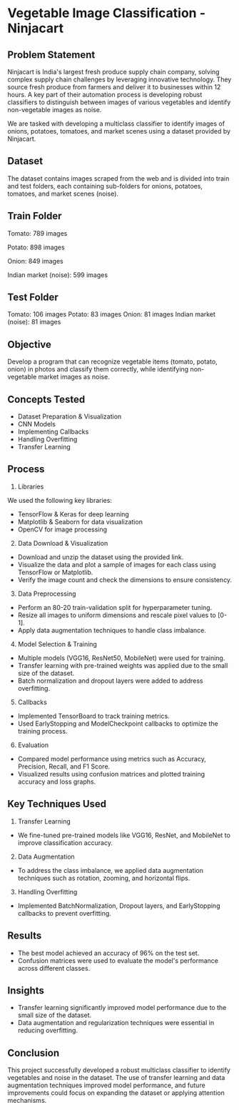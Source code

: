 # Vegetable Image Classification - Ninjacart
## Problem Statement
Ninjacart is India's largest fresh produce supply chain company, solving complex supply chain challenges by leveraging innovative technology. They source fresh produce from farmers and deliver it to businesses within 12 hours. A key part of their automation process is developing robust classifiers to distinguish between images of various vegetables and identify non-vegetable images as noise.

We are tasked with developing a multiclass classifier to identify images of onions, potatoes, tomatoes, and market scenes using a dataset provided by Ninjacart.

## Dataset
The dataset contains images scraped from the web and is divided into train and test folders, each containing sub-folders for onions, potatoes, tomatoes, and market scenes (noise).

## Train Folder
Tomato: 789 images

Potato: 898 images

Onion: 849 images

Indian market (noise): 599 images

## Test Folder
Tomato: 106 images
Potato: 83 images
Onion: 81 images
Indian market (noise): 81 images

## Objective
Develop a program that can recognize vegetable items (tomato, potato, onion) in photos and classify them correctly, while identifying non-vegetable market images as noise.

## Concepts Tested
* Dataset Preparation & Visualization
* CNN Models
* Implementing Callbacks
* Handling Overfitting
* Transfer Learning

## Process
1. Libraries

We used the following key libraries:
* TensorFlow & Keras for deep learning
* Matplotlib & Seaborn for data visualization
* OpenCV for image processing

2. Data Download & Visualization
* Download and unzip the dataset using the provided link.
* Visualize the data and plot a sample of images for each class using TensorFlow or Matplotlib.
* Verify the image count and check the dimensions to ensure consistency.

3. Data Preprocessing
* Perform an 80-20 train-validation split for hyperparameter tuning.
* Resize all images to uniform dimensions and rescale pixel values to [0-1].
* Apply data augmentation techniques to handle class imbalance.

4. Model Selection & Training
* Multiple models (VGG16, ResNet50, MobileNet) were used for training.
* Transfer learning with pre-trained weights was applied due to the small size of the dataset.
* Batch normalization and dropout layers were added to address overfitting.

5. Callbacks
* Implemented TensorBoard to track training metrics.
* Used EarlyStopping and ModelCheckpoint callbacks to optimize the training process.

6. Evaluation
* Compared model performance using metrics such as Accuracy, Precision, Recall, and F1 Score.
* Visualized results using confusion matrices and plotted training accuracy and loss graphs.

## Key Techniques Used
1. Transfer Learning
* We fine-tuned pre-trained models like VGG16, ResNet, and MobileNet to improve classification accuracy.

2. Data Augmentation
* To address the class imbalance, we applied data augmentation techniques such as rotation, zooming, and horizontal flips.

3. Handling Overfitting
* Implemented BatchNormalization, Dropout layers, and EarlyStopping callbacks to prevent overfitting.

## Results
* The best model achieved an accuracy of 96% on the test set.
* Confusion matrices were used to evaluate the model's performance across different classes.

## Insights
* Transfer learning significantly improved model performance due to the small size of the dataset.
* Data augmentation and regularization techniques were essential in reducing overfitting.

## Conclusion
This project successfully developed a robust multiclass classifier to identify vegetables and noise in the dataset. The use of transfer learning and data augmentation techniques improved model performance, and future improvements could focus on expanding the dataset or applying attention mechanisms.

